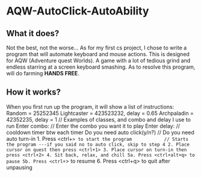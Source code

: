 # AQW-AutoClick-AutoAbility

## What it does?
Not the best, not the worse... As for my first cs project, I chose to write a program that will automate keyboard and mouse actions. This is designed for AQW (Adventure quest Worlds). A game with a lot of tedious grind and endless starring at a screen keyboard smashing. As to resolve this program, will do farming **HANDS FREE**.

## How it works?
When you first run up the program, it will show a list of instructions:
    Random = 25252345
    Lightcaster = 423523232, delay = 0.65
    Archpaladin = 42352235, delay = 1                 // Examples of classes, and combo and delay I use to run
    Enter combo:                                      // Enter the combo you want it to play
    Enter delay:                                      // cooldown timer btw each timer
    Do you need auto click(y/n?)                      // Do you need auto turn-in
    1. Press <ctrl+`> to start the program            // Starts the program
    ---if you said no to auto click, skip to step 4
    2. Place cursor on quest then press <ctrl+1>
    3. Place cursor on turn-in then press <ctrl+2>
    4. Sit back, relax, and chill
    5a. Press <ctrl+alt+q> to pause
         5b. Press <ctrl+`> to resume
    6. Press <ctrl+q> to quit after unpausing
